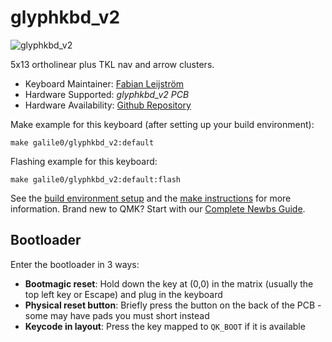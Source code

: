 # glyphkbd_v2

![glyphkbd_v2](https://i.imgur.com/9PxLaPlh.jpeg)

5x13 ortholinear plus TKL nav and arrow clusters.

* Keyboard Maintainer: [Fabian Leijström](https://github.com/galile0-designs)
* Hardware Supported: *glyphkbd_v2 PCB*
* Hardware Availability: [Github Repository](https://github.com/galile0-designs/glyphkbd)

Make example for this keyboard (after setting up your build environment):

    make galile0/glyphkbd_v2:default

Flashing example for this keyboard:

    make galile0/glyphkbd_v2:default:flash

See the [build environment setup](https://docs.qmk.fm/#/getting_started_build_tools) and the [make instructions](https://docs.qmk.fm/#/getting_started_make_guide) for more information. Brand new to QMK? Start with our [Complete Newbs Guide](https://docs.qmk.fm/#/newbs).

## Bootloader

Enter the bootloader in 3 ways:

* **Bootmagic reset**: Hold down the key at (0,0) in the matrix (usually the top left key or Escape) and plug in the keyboard
* **Physical reset button**: Briefly press the button on the back of the PCB - some may have pads you must short instead
* **Keycode in layout**: Press the key mapped to `QK_BOOT` if it is available
